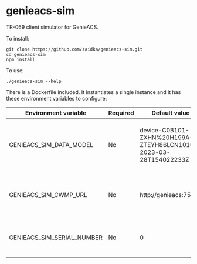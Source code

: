 # genieacs-sim

TR-069 client simulator for GenieACS.

To install:

    git clone https://github.com/zaidka/genieacs-sim.git
    cd genieacs-sim
    npm install

To use:

    ./genieacs-sim --help


There is a Dockerfile included. It instantiates a single instance and it has these environment variables to configure:

| Environment variable          | Required  | Default value                                                     | Description                                                           |
| -                             | -         | -                                                                 | -                                                                     |
| GENIEACS_SIM_DATA_MODEL       | No        | device-C0B101-ZXHN%20H199A-ZTEYH86LCN10105-2023-03-28T154022233Z  | This should be compatiple with one of the devices in `/models` folder |
| GENIEACS_SIM_CWMP_URL         | No        | http://genieacs:7547                                              | URL that this instance will reach as Genie CWMP                       |
| GENIEACS_SIM_SERIAL_NUMBER    | No        | 0                                                                 | Serial number of the instantiated CPE                                 |
